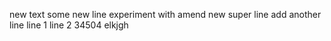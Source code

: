 new text
some new line
experiment with amend
new super line
add another line
line 1
line 2
34504
elkjgh